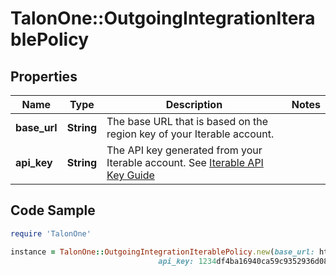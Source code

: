 # TalonOne::OutgoingIntegrationIterablePolicy

## Properties

Name | Type | Description | Notes
------------ | ------------- | ------------- | -------------
**base_url** | **String** | The base URL that is based on the region key of your Iterable account. | 
**api_key** | **String** | The API key generated from your Iterable account. See [Iterable API Key Guide](https://support.iterable.com/hc/en-us/articles/360043464871-API-Keys-) | 

## Code Sample

```ruby
require 'TalonOne'

instance = TalonOne::OutgoingIntegrationIterablePolicy.new(base_url: https://api.iterable.com,
                                 api_key: 1234df4ba16940ca59c9352936d080a8)
```


